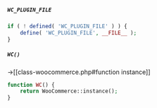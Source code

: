 ##### `WC_PLUGIN_FILE`
```php
if ( ! defined( 'WC_PLUGIN_FILE' ) ) {
    define( 'WC_PLUGIN_FILE', __FILE__ );
}
```

##### `WC()`
->[[class-woocommerce.php#function instance]]
```php
function WC() {
	return WooCommerce::instance();
}
```
